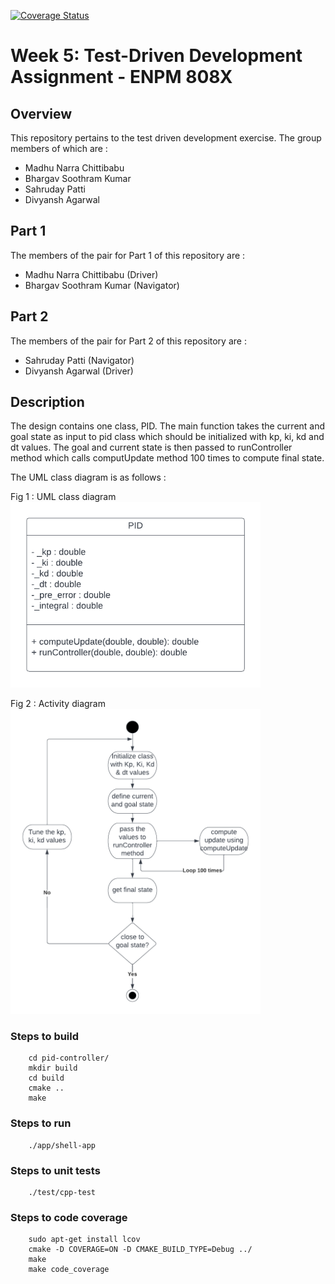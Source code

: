 [![Coverage Status](https://coveralls.io/repos/github/Madhunc5229/pid-controller/badge.svg?branch=main)](https://coveralls.io/github/Madhunc5229/pid-controller?branch=main)

# Week 5: Test-Driven Development Assignment - ENPM 808X

## Overview

This repository pertains to the test driven development exercise. The group members of which are :

- Madhu Narra Chittibabu
- Bhargav Soothram Kumar
- Sahruday Patti
- Divyansh Agarwal

## Part 1 
The members of the pair for Part 1 of this repository are :
 - Madhu Narra Chittibabu (Driver)
 - Bhargav Soothram Kumar (Navigator)

 ## Part 2 
The members of the pair for Part 2 of this repository are :
 - Sahruday Patti (Navigator)
 - Divyansh Agarwal (Driver)
 
## Description
The design contains one class, PID. The main function takes the current and goal state as input to pid class which should be initialized with kp, ki, kd and dt values. The goal and current state is then passed to runController method which calls computUpdate method 100 times to compute final state. 


The UML class diagram is as follows : 

Fig 1 :  UML class diagram  
<img alt="UML" src="UMLDiagrams/class_diagram.png" width="400" />  


Fig 2 :  Activity diagram  
<img alt="Activity" src="UMLDiagrams/activity_diagram.png" width="400" />  


### Steps to build 
```
    cd pid-controller/
    mkdir build
    cd build
    cmake ..
    make
```    
### Steps to run
```
    ./app/shell-app
```
### Steps to unit tests
```
    ./test/cpp-test 
```
### Steps to code coverage
```
    sudo apt-get install lcov
    cmake -D COVERAGE=ON -D CMAKE_BUILD_TYPE=Debug ../
    make
    make code_coverage
```
